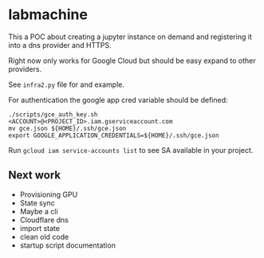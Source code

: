 # labmachine

This a POC about creating a jupyter instance on demand and registering it into a dns provider and HTTPS. 

Right now only works for Google Cloud but should be easy expand to other providers. 

See `infra2.py` file for and example. 

For authentication the google app cred variable should be defined:
```
./scripts/gce_auth_key.sh <ACCOUNT>@<PROJECT_ID>.iam.gserviceaccount.com
mv gce.json ${HOME}/.ssh/gce.json
export GOOGLE_APPLICATION_CREDENTIALS=${HOME}/.ssh/gce.json
```

Run `gcloud iam service-accounts list` to see SA available in your project. 

## Next work

- Provisioning GPU 
- State sync
- Maybe a cli
- Cloudflare dns
- import state
- clean old code
- startup script documentation
